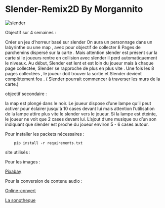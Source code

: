 # Slender-Remix2D By Morgannito


![slender](https://store-images.s-microsoft.com/image/apps.46135.67714816362785337.2c9ff8d0-48a2-4746-ab7f-12033da8ba85.56d96bf9-0800-46b6-b046-5bc46c2c91e2?mode=scale&q=90&h=1080&w=1920)




Objectif sur 4 semaines : 

Créer un jeu d’horreur basé sur slender 
On aura un personnage dans un labyrinthe ou une map , avec pour objectif de collecter 8 Pages de parchemins dispersé sur la carte . Mais attention slender est présent sur la carte si le joueurs rentre en collision avec slender il perd automatiquement le niveaux. Au début, Slender est lent et  est loin du joueur mais à chaque page collectée, Slender se rapproche de plus en plus vite . Une fois les 8 pages collectées , le joueur doit trouver la sortie et Slender devient complètement fou  . ( Slender pourrait commencer à traverser les murs de la carte.) 

objectif secondaire : 

la map est plongé dans le noir. Le joueur dispose d’une lampe qu’il peut activer pour  éclairer jusqu'à 10 cases devant lui mais attention l’utilisation de la lampe attire plus vite le slender vers le joueur. Si la lampe est éteinte, le joueur ne voit que 2 cases devant lui.
L’ajout d’une musique ou d’un son indiquant que slender est proche du joueur environ 5 - 6 cases autour.

Pour installer les packets nécessaires :

        pip install -r requirements.txt



site utilisés :
  
Pour les images  :

[Pixabay](https://pixabay.com/fr/)
    
Pour la conversion de contenu audio :

[Online-convert](https://audio.online-convert.com/fr/convertir-en-ogg)

[La sonotheque](https://lasonotheque.org/search)

    
       